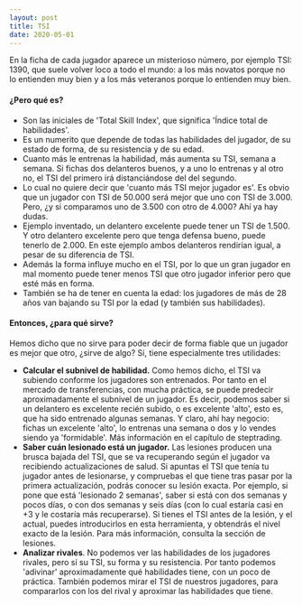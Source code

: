 ```yaml
---
layout: post
title: TSI
date: 2020-05-01
---
```

En la ficha de cada jugador aparece un misterioso número, por ejemplo TSI: 1390, que suele volver loco a todo el mundo: a los más novatos porque no lo entienden muy bien y a los más veteranos porque lo entienden muy bien.

#### ¿Pero qué es?

- Son las iniciales de 'Total Skill Index', que significa 'Índice total de habilidades'.
- Es un numerito que depende de todas las habilidades del jugador, de su estado de forma, de su resistencia y de su edad.
- Cuanto más le entrenas la habilidad, más aumenta su TSI, semana a semana. Si fichas dos delanteros buenos, y a uno lo entrenas y al otro no, el TSI del primero irá distanciándose del del segundo.
- Lo cual no quiere decir que 'cuanto más TSI mejor jugador es'. Es obvio que un jugador con TSI de 50.000 será mejor que uno con TSI de 3.000. Pero, ¿y si comparamos uno de 3.500 con otro de 4.000? Ahí ya hay dudas.
- Ejemplo inventado, un delantero excelente puede tener un TSI de 1.500. Y otro delantero excelente pero que tenga defensa bueno, puede tenerlo de 2.000. En este ejemplo ambos delanteros rendirían igual, a pesar de su diferencia de TSI.
- Además la forma influye mucho en el TSI, por lo que un gran jugador en mal momento puede tener menos TSI que otro jugador inferior pero que esté más en forma.
- También se ha de tener en cuenta la edad: los jugadores de más de 28 años van bajando su TSI por la edad (y también sus habilidades).

#### Entonces, ¿para qué sirve?

Hemos dicho que no sirve para poder decir de forma fiable que un jugador es mejor que otro, ¿sirve de algo? Sí, tiene especialmente tres utilidades:

- **Calcular el subnivel de habilidad.** Como hemos dicho, el TSI va subiendo conforme los jugadores son entrenados. Por tanto en el mercado de transferencias, con mucha práctica, se puede predecir aproximadamente el subnivel de un jugador. Es decir, podemos saber si un delantero es excelente recién subido, o es excelente 'alto', esto es, que ha sido entrenado algunas semanas. Y claro, ahí hay negocio: fichas un excelente 'alto', lo entrenas una semana o dos y lo vendes siendo ya 'formidable'. Más información en el capítulo de steptrading.
- **Saber cuán lesionado está un jugador.** Las lesiones producen una brusca bajada del TSI, que se va recuperando según el jugador va recibiendo actualizaciones de salud. Si apuntas el TSI que tenía tu jugador antes de lesionarse, y compruebas el que tiene tras pasar por la primera actualización, podrás conocer su lesión exacta. Por ejemplo, si pone que está 'lesionado 2 semanas', saber si está con dos semanas y pocos días, o con dos semanas y seis días (con lo cual estaría casi en +3 y le costaría más recuperarse). Si tienes el TSI antes de la lesión, y el actual, puedes introducirlos en esta herramienta, y obtendrás el nivel exacto de la lesión. Para más información, consulta la sección de lesiones.
- **Analizar rivales**. No podemos ver las habilidades de los jugadores rivales, pero sí su TSI, su forma y su resistencia. Por tanto podemos 'adivinar' aproximadamente qué habilidades tiene, con un poco de práctica. También podemos mirar el TSI de nuestros jugadores, para compararlos con los del rival y aproximar las habilidades que tiene.
